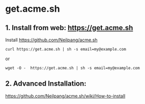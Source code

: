 # get.acme.sh

## 1. Install from web: https://get.acme.sh

Install https://github.com/Neilpang/acme.sh

```
curl https://get.acme.sh | sh -s email=my@example.com

```

or

```
wget -O -  https://get.acme.sh | sh -s email=my@example.com
```

## 2. Advanced Installation:

https://github.com/Neilpang/acme.sh/wiki/How-to-install

